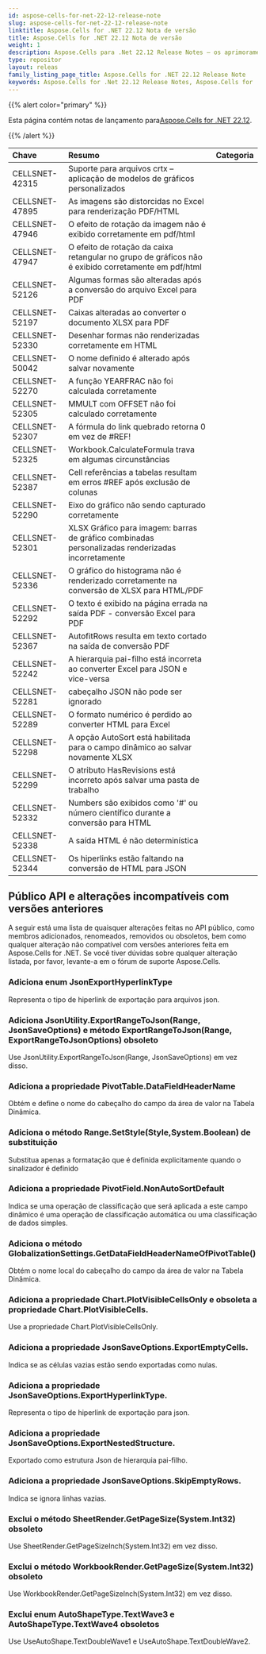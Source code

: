 ```yaml
---
id: aspose-cells-for-net-22-12-release-note
slug: aspose-cells-for-net-22-12-release-note
linktitle: Aspose.Cells for .NET 22.12 Nota de versão
title: Aspose.Cells for .NET 22.12 Nota de versão
weight: 1
description: Aspose.Cells para .Net 22.12 Release Notes – os aprimoramentos, novos recursos e correções mais recentes
type: repositor
layout: releas
family_listing_page_title: Aspose.Cells for .NET 22.12 Release Note
keywords: Aspose.Cells for .Net 22.12 Release Notes, Aspose.Cells for .Net 22.12 updates and fixe
---
```

{{% alert color="primary" %}}

 Esta página contém notas de lançamento para[Aspose.Cells for .NET 22.12](https://www.nuget.org/packages/Aspose.Cells/22.12.0).

{{% /alert %}}

|**Chave**|**Resumo**|**Categoria**|
| :- | :- | :- |
|CELLSNET-42315|Suporte para arquivos crtx – aplicação de modelos de gráficos personalizados|
|CELLSNET-47895|As imagens são distorcidas no Excel para renderização PDF/HTML|
|CELLSNET-47946|O efeito de rotação da imagem não é exibido corretamente em pdf/html|
|CELLSNET-47947|O efeito de rotação da caixa retangular no grupo de gráficos não é exibido corretamente em pdf/html|
|CELLSNET-52126|Algumas formas são alteradas após a conversão do arquivo Excel para PDF|
|CELLSNET-52197|Caixas alteradas ao converter o documento XLSX para PDF|
|CELLSNET-52330|Desenhar formas não renderizadas corretamente em HTML|
|CELLSNET-50042| O nome definido é alterado após salvar novamente|
|CELLSNET-52270|A função YEARFRAC não foi calculada corretamente|
|CELLSNET-52305|MMULT com OFFSET não foi calculado corretamente|
|CELLSNET-52307|A fórmula do link quebrado retorna 0 em vez de #REF!|
|CELLSNET-52325| Workbook.CalculateFormula trava em algumas circunstâncias|
|CELLSNET-52387|Cell referências a tabelas resultam em erros #REF após exclusão de colunas|
|CELLSNET-52290|Eixo do gráfico não sendo capturado corretamente|
|CELLSNET-52301|XLSX Gráfico para imagem: barras de gráfico combinadas personalizadas renderizadas incorretamente|
|CELLSNET-52336|O gráfico do histograma não é renderizado corretamente na conversão de XLSX para HTML/PDF|
|CELLSNET-52292|O texto é exibido na página errada na saída PDF - conversão Excel para PDF|
|CELLSNET-52367|AutofitRows resulta em texto cortado na saída de conversão PDF|
|CELLSNET-52242|A hierarquia pai-filho está incorreta ao converter Excel para JSON e vice-versa|
|CELLSNET-52281|cabeçalho JSON não pode ser ignorado|
|CELLSNET-52289|O formato numérico é perdido ao converter HTML para Excel|
|CELLSNET-52298|A opção AutoSort está habilitada para o campo dinâmico ao salvar novamente XLSX|
|CELLSNET-52299| O atributo HasRevisions está incorreto após salvar uma pasta de trabalho|
|CELLSNET-52332|Numbers são exibidos como '#' ou número científico durante a conversão para HTML|
|CELLSNET-52338| A saída HTML é não determinística|
|CELLSNET-52344|Os hiperlinks estão faltando na conversão de HTML para JSON|

##  **Público API e alterações incompatíveis com versões anteriores**

A seguir está uma lista de quaisquer alterações feitas no API público, como membros adicionados, renomeados, removidos ou obsoletos, bem como qualquer alteração não compatível com versões anteriores feita em Aspose.Cells for .NET. Se você tiver dúvidas sobre qualquer alteração listada, por favor, levante-a em o fórum de suporte Aspose.Cells.

###  **Adiciona enum JsonExportHyperlinkType**

Representa o tipo de hiperlink de exportação para arquivos json.

###  **Adiciona JsonUtility.ExportRangeToJson(Range, JsonSaveOptions) e método ExportRangeToJson(Range, ExportRangeToJsonOptions) obsoleto**

Use JsonUtility.ExportRangeToJson(Range, JsonSaveOptions) em vez disso.

###  **Adiciona a propriedade PivotTable.DataFieldHeaderName**

Obtém e define o nome do cabeçalho do campo da área de valor na Tabela Dinâmica.

###  **Adiciona o método Range.SetStyle(Style,System.Boolean) de substituição**

Substitua apenas a formatação que é definida explicitamente quando o sinalizador é definido

###  **Adiciona a propriedade PivotField.NonAutoSortDefault**

Indica se uma operação de classificação que será aplicada a este campo dinâmico é uma operação de classificação automática ou uma classificação de dados simples.

###  **Adiciona o método GlobalizationSettings.GetDataFieldHeaderNameOfPivotTable()**

Obtém o nome local do cabeçalho do campo da área de valor na Tabela Dinâmica.

###  **Adiciona a propriedade Chart.PlotVisibleCellsOnly e obsoleta a propriedade Chart.PlotVisibleCells.**

Use a propriedade Chart.PlotVisibleCellsOnly.

###  **Adiciona a propriedade JsonSaveOptions.ExportEmptyCells.**

Indica se as células vazias estão sendo exportadas como nulas.

###  **Adiciona a propriedade JsonSaveOptions.ExportHyperlinkType.**

Representa o tipo de hiperlink de exportação para json.

###  **Adiciona a propriedade JsonSaveOptions.ExportNestedStructure.**

Exportado como estrutura Json de hierarquia pai-filho.

###  **Adiciona a propriedade JsonSaveOptions.SkipEmptyRows.**

Indica se ignora linhas vazias.

###  **Exclui o método SheetRender.GetPageSize(System.Int32) obsoleto**

Use SheetRender.GetPageSizeInch(System.Int32) em vez disso.

###  **Exclui o método WorkbookRender.GetPageSize(System.Int32) obsoleto**

Use WorkbookRender.GetPageSizeInch(System.Int32) em vez disso.

###  **Exclui enum AutoShapeType.TextWave3 e AutoShapeType.TextWave4 obsoletos**

Use UseAutoShape.TextDoubleWave1 e UseAutoShape.TextDoubleWave2.
